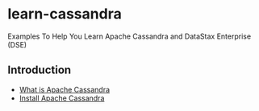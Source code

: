 # learn-cassandra
Examples To Help You Learn Apache Cassandra and DataStax Enterprise (DSE)

## Introduction
- [What is Apache Cassandra](http://allaboutscala.com/big-data/cassandra/#introduction)
- [Install Apache Cassandra](http://allaboutscala.com/big-data/cassandra/#install-apache-cassandra)
